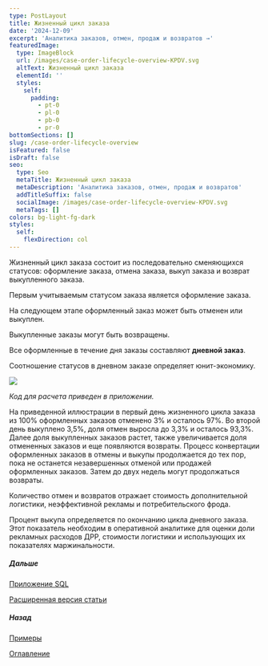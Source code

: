 ```yaml
---
type: PostLayout
title: Жизненный цикл заказа
date: '2024-12-09'
excerpt: 'Аналитика заказов, отмен, продаж и возвратов →'
featuredImage:
  type: ImageBlock
  url: /images/case-order-lifecycle-overview-KPDV.svg
  altText: Жизненный цикл заказа
  elementId: ''
  styles:
    self:
      padding:
        - pt-0
        - pl-0
        - pb-0
        - pr-0
bottomSections: []
slug: /case-order-lifecycle-overview
isFeatured: false
isDraft: false
seo:
  type: Seo
  metaTitle: Жизненный цикл заказа
  metaDescription: 'Аналитика заказов, отмен, продаж и возвратов'
  addTitleSuffix: false
  socialImage: /images/case-order-lifecycle-overview-KPDV.svg
  metaTags: []
colors: bg-light-fg-dark
styles:
  self:
    flexDirection: col
---
```

Жизненный цикл заказа состоит из последовательно сменяющихся статусов: оформление заказа, отмена заказа, выкуп заказа и возврат выкупленного заказа.

Первым учитываемым статусом заказа является оформление заказа.

На следующем этапе оформленный заказ может быть отменен или выкуплен. 

Выкупленные заказы могут быть возвращены.

Все оформленные в течение дня заказы составляют **дневной заказ**. 

Соотношение статусов в дневном заказе определяет юнит-экономику.

![](/images/case-order-lifecycle-overview-first.svg)

*Код для расчета приведен в приложении.*

На приведенной иллюстрации в первый день жизненного цикла заказа из 100% оформленных заказов отменено 3% и осталось 97%. Во второй день выкуплено 3,5%, доля отмен выросла до 3,3% и осталось 93,3%. Далее доля выкупленных заказов растет, также увеличивается доля отмененных заказов и еще появляются возвраты. Процесс конвертации оформленных заказов в отмены и выкупы продолжается до тех пор, пока не останется незавершенных отменой или продажей оформленных заказов. Затем до двух недель могут продолжаться возвраты.

Количество отмен и возвратов отражает стоимость дополнительной логистики, неэффективной рекламы и потребительского фрода.

Процент выкупа определяется по окончанию цикла дневного заказа. Этот показатель необходим в оперативной аналитике для оценки доли рекламных расходов ДРР, стоимости логистики и использующих их показателях маржинальности.

##### Дальше

[Приложение SQL](/blog/case-order-lifecycle-overview/)

[Расширенная версия статьи](https://habr.com/ru/articles/881628/)

##### Назад

[Примеры](/blog/examples/)

[Оглавление](/blog/table-of-contents)
